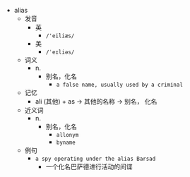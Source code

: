- alias
  - 发音
    - 英
      - `/'eiliæs/`
    - 美
      - `/ˈeɪliəs/`
  - 词义
    - n.
      - 别名，化名
        - `a false name, usually used by a criminal`
  - 记忆
    - ali (其他) + as → 其他的名称 → 别名， 化名
  - 近义词
    - n.
      - 别名，化名
        - `allonym`
        - `byname`
  - 例句
    - `a spy operating under the alias Barsad`
      - 一个化名巴萨德进行活动的间谍

